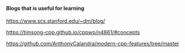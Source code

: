 #### Blogs that is useful for learning

https://www.scs.stanford.edu/~dm/blog/

https://timsong-cpp.github.io/cppwp/n4861/#concepts

https://github.com/AnthonyCalandra/modern-cpp-features/tree/master